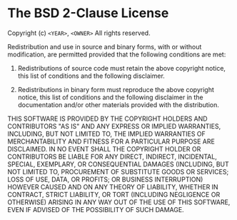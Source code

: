 The BSD 2-Clause License
========================
Copyright (c) `<YEAR>`, `<OWNER>`
All rights reserved.

Redistribution and use in source and binary forms, with or without modification, 
are permitted provided that the following conditions are met:

1.   Redistributions of source code must retain the above copyright notice, 
this list of conditions and the following disclaimer.

2.   Redistributions in binary form must reproduce the above copyright notice,
this list of conditions and the following disclaimer in the documentation 
and/or other materials provided with the distribution.

THIS SOFTWARE IS PROVIDED BY THE COPYRIGHT HOLDERS AND CONTRIBUTORS "AS IS" AND
ANY EXPRESS OR IMPLIED WARRANTIES, INCLUDING, BUT NOT LIMITED TO, THE IMPLIED
WARRANTIES OF MERCHANTABILITY AND FITNESS FOR A PARTICULAR PURPOSE ARE
DISCLAIMED. IN NO EVENT SHALL THE COPYRIGHT HOLDER OR CONTRIBUTORS BE LIABLE
FOR ANY DIRECT, INDIRECT, INCIDENTAL, SPECIAL, EXEMPLARY, OR CONSEQUENTIAL
DAMAGES (INCLUDING, BUT NOT LIMITED TO, PROCUREMENT OF SUBSTITUTE GOODS OR
SERVICES; LOSS OF USE, DATA, OR PROFITS; OR BUSINESS INTERRUPTION) HOWEVER
CAUSED AND ON ANY THEORY OF LIABILITY, WHETHER IN CONTRACT, STRICT LIABILITY,
OR TORT (INCLUDING NEGLIGENCE OR OTHERWISE) ARISING IN ANY WAY OUT OF THE USE OF
THIS SOFTWARE, EVEN IF ADVISED OF THE POSSIBILITY OF SUCH DAMAGE.
